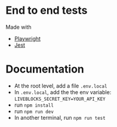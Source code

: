 # End to end tests

Made with

- [Playwright](https://playwright.dev/)
- [Jest](https://jestjs.io/)

# Documentation

- At the root level, add a file `.env.local`
- In `.env.local`, add the the env variable: `LIVEBLOCKS_SECRET_KEY=YOUR_API_KEY`
- run `npm install`
- run `npm run dev`
- In another terminal, run `npm run test`
